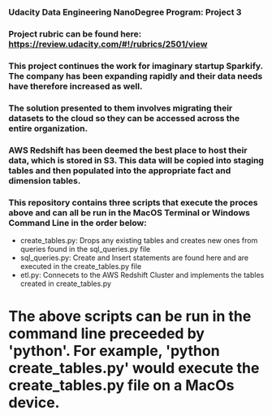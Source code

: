 ### Udacity Data Engineering NanoDegree Program: Project 3

### Project rubric can be found here: https://review.udacity.com/#!/rubrics/2501/view

### This project continues the work for imaginary startup Sparkify. The company has been expanding rapidly and their data needs have therefore increased as well.
### The solution presented to them involves migrating their datasets to the cloud so they can be accessed across the entire organization.

### AWS Redshift has been deemed the best place to host their data, which is stored in S3. This data will be copied into staging tables and then populated into the appropriate fact and dimension tables.

### This repository contains three scripts that execute the proces above and can all be run in the MacOS Terminal or Windows Command Line in the order below:

* create_tables.py: Drops any existing tables and creates new ones from queries found in the sql_queries.py file
* sql_queries.py: Create and Insert statements are found here and are executed in the create_tables.py file
* etl.py: Connecets to the AWS Redshift Cluster and implements the tables created in create_tables.py

# The above scripts can be run in the command line preceeded by 'python'. For example, 'python create_tables.py' would execute the create_tables.py file on a MacOs device.

